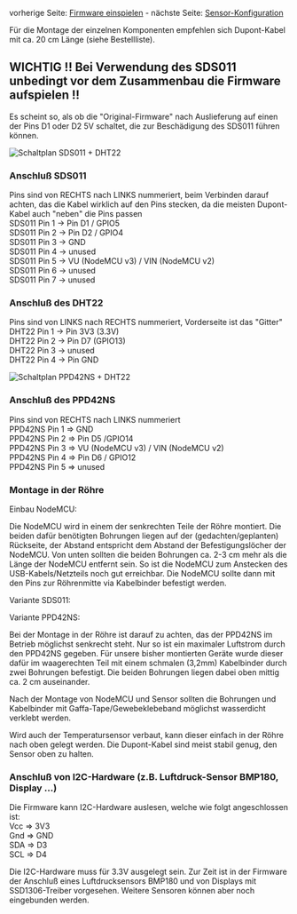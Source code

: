 vorherige Seite: [Firmware einspielen](/opendata-stuttgart/meta/wiki/Firmware-einspielen) - nächste Seite: [Sensor-Konfiguration](/opendata-stuttgart/meta/wiki/Konfiguration-der-Sensoren)  
  
Für die Montage der einzelnen Komponenten empfehlen sich Dupont-Kabel mit ca. 20 cm Länge (siehe Bestellliste).
 
## WICHTIG !! Bei Verwendung des SDS011 unbedingt vor dem Zusammenbau die Firmware aufspielen !!  
  
Es scheint so, als ob die "Original-Firmware" nach Auslieferung auf einen der Pins D1 oder D2 5V schaltet, die zur Beschädigung des SDS011 führen können.  
  
![Schaltplan SDS011 + DHT22](https://raw.githubusercontent.com/opendata-stuttgart/meta/master/files/nodemcu-v3-schaltplan-sds011.jpg)  
  
### Anschluß SDS011  
Pins sind von RECHTS nach LINKS nummeriert, beim Verbinden darauf achten, das die Kabel wirklich auf den Pins stecken, da die meisten Dupont-Kabel auch "neben" die Pins passen  
SDS011 Pin 1 -> Pin D1 / GPIO5  
SDS011 Pin 2 -> Pin D2 / GPIO4  
SDS011 Pin 3 -> GND  
SDS011 Pin 4 -> unused  
SDS011 Pin 5 -> VU (NodeMCU v3) / VIN (NodeMCU v2)  
SDS011 Pin 6 -> unused  
SDS011 Pin 7 -> unused  
  
### Anschluß des DHT22  
Pins sind von LINKS nach RECHTS nummeriert, Vorderseite ist das "Gitter"  
DHT22 Pin 1 -> Pin 3V3 (3.3V)  
DHT22 Pin 2 -> Pin D7 (GPIO13)  
DHT22 Pin 3 -> unused  
DHT22 Pin 4 -> Pin GND  
  
![Schaltplan PPD42NS + DHT22](https://raw.githubusercontent.com/opendata-stuttgart/meta/master/files/nodemcu-v3-schaltplan.jpg)  

### Anschluß des PPD42NS  
Pins sind von RECHTS nach LINKS nummeriert  
PPD42NS Pin 1 => GND  
PPD42NS Pin 2 => Pin D5 /GPIO14  
PPD42NS Pin 3 => VU (NodeMCU v3) / VIN (NodeMCU v2)  
PPD42NS Pin 4 => Pin D6 / GPIO12  
PPD42NS Pin 5 => unused  
  
### Montage in der Röhre  

Einbau NodeMCU:  
  
Die NodeMCU wird in einem der senkrechten Teile der Röhre montiert. Die beiden dafür benötigten Bohrungen liegen auf der (gedachten/geplanten) Rückseite, der Abstand entspricht dem Abstand der Befestigungslöcher der NodeMCU. Von unten sollten die beiden Bohrungen ca. 2-3 cm mehr als die Länge der NodeMCU entfernt sein. So ist die NodeMCU zum Anstecken des USB-Kabels/Netzteils noch gut erreichbar. Die NodeMCU sollte dann mit den Pins zur Röhrenmitte via Kabelbinder befestigt werden.  
  
  
Variante SDS011:  
  
  
Variante PPD42NS:  
  
Bei der Montage in der Röhre ist darauf zu achten, das der PPD42NS im Betrieb möglichst senkrecht steht. Nur so ist ein maximaler Luftstrom durch den PPD42NS gegeben. Für unsere bisher montierten Geräte wurde dieser dafür im waagerechten Teil mit einem schmalen (3,2mm) Kabelbinder durch zwei Bohrungen befestigt. Die beiden Bohrungen liegen dabei oben mittig ca. 2 cm auseinander.  
  
Nach der Montage von NodeMCU und Sensor sollten die Bohrungen und Kabelbinder mit Gaffa-Tape/Gewebeklebeband möglichst wasserdicht verklebt werden.  
  
Wird auch der Temperatursensor verbaut, kann dieser einfach in der Röhre nach oben gelegt werden. Die Dupont-Kabel sind meist stabil genug, den Sensor oben zu halten.  
  
  
  
### Anschluß von I2C-Hardware (z.B. Luftdruck-Sensor BMP180, Display ...)
Die Firmware kann I2C-Hardware auslesen, welche wie folgt angeschlossen ist:  
Vcc => 3V3  
Gnd => GND  
SDA => D3  
SCL => D4  

Die I2C-Hardware muss für 3.3V ausgelegt sein. Zur Zeit ist in der Firmware der Anschluß eines Luftdrucksensors BMP180 und von Displays mit SSD1306-Treiber vorgesehen. Weitere Sensoren können aber noch eingebunden werden.  